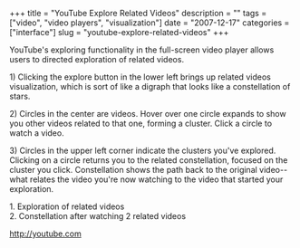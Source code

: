 +++
title = "YouTube Explore Related Videos"
description = ""
tags = ["video", "video players", "visualization"]
date = "2007-12-17"
categories = ["interface"]
slug = "youtube-explore-related-videos"
+++


<p>YouTube's exploring functionality in the full-screen video player allows users to directed exploration of related videos.</p>
<p>1) Clicking the explore button in the lower left brings up related videos visualization, which is sort of like a digraph that looks like a constellation of stars. </p>
<p>2) Circles in the center are videos. Hover over one circle expands to show you other videos related to that one, forming a cluster. Click a circle to watch a video.</p>
<p>3) Circles in the upper left corner indicate the clusters you've explored. Clicking on a circle returns you to the related constellation, focused on the cluster you click. Constellation shows the path back to the original video--what relates the video you're now watching to the video that started your exploration.</p>
<div id="screens-full" class="clear"><div class="caption">1. Exploration of related videos</div><div class="fullimg clear"><a href="http://media.konigi.com/interface/youtube-constellation-1.png" class="group" rel="group" title="1. Exploration of related videos"><img src="http://media.konigi.com/interface/youtube-constellation-1.png" alt="" class="img-responsive"></a></div></div><div id="screens-full" class="clear"><div class="caption">2. Constellation after watching 2 related videos</div><div class="fullimg clear"><a href="http://media.konigi.com/interface/youtube-constellation-2.png" class="group" rel="group" title="2. Constellation after watching 2 related videos"><img src="http://media.konigi.com/interface/youtube-constellation-2.png" alt="" class="img-responsive"></a></div></div>        
<p><a href="http://youtube.com/">http://youtube.com</a></p>

